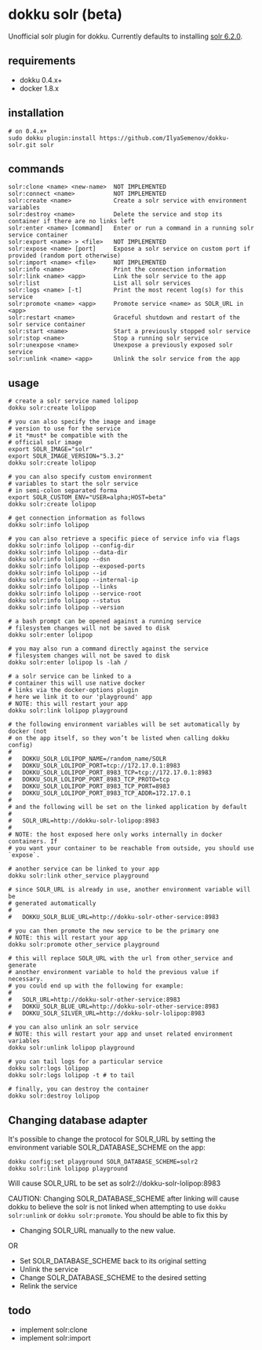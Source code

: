 # dokku solr (beta)

Unofficial solr plugin for dokku. Currently defaults to installing [solr 6.2.0](https://hub.docker.com/_/solr/).

## requirements

- dokku 0.4.x+
- docker 1.8.x

## installation

```shell
# on 0.4.x+
sudo dokku plugin:install https://github.com/IlyaSemenov/dokku-solr.git solr
```

## commands

```
solr:clone <name> <new-name>  NOT IMPLEMENTED
solr:connect <name>           NOT IMPLEMENTED
solr:create <name>            Create a solr service with environment variables
solr:destroy <name>           Delete the service and stop its container if there are no links left
solr:enter <name> [command]   Enter or run a command in a running solr service container
solr:export <name> > <file>   NOT IMPLEMENTED
solr:expose <name> [port]     Expose a solr service on custom port if provided (random port otherwise)
solr:import <name> <file>     NOT IMPLEMENTED
solr:info <name>              Print the connection information
solr:link <name> <app>        Link the solr service to the app
solr:list                     List all solr services
solr:logs <name> [-t]         Print the most recent log(s) for this service
solr:promote <name> <app>     Promote service <name> as SOLR_URL in <app>
solr:restart <name>           Graceful shutdown and restart of the solr service container
solr:start <name>             Start a previously stopped solr service
solr:stop <name>              Stop a running solr service
solr:unexpose <name>          Unexpose a previously exposed solr service
solr:unlink <name> <app>      Unlink the solr service from the app
```

## usage

```shell
# create a solr service named lolipop
dokku solr:create lolipop

# you can also specify the image and image
# version to use for the service
# it *must* be compatible with the
# official solr image
export SOLR_IMAGE="solr"
export SOLR_IMAGE_VERSION="5.3.2"
dokku solr:create lolipop

# you can also specify custom environment
# variables to start the solr service
# in semi-colon separated forma
export SOLR_CUSTOM_ENV="USER=alpha;HOST=beta"
dokku solr:create lolipop

# get connection information as follows
dokku solr:info lolipop

# you can also retrieve a specific piece of service info via flags
dokku solr:info lolipop --config-dir
dokku solr:info lolipop --data-dir
dokku solr:info lolipop --dsn
dokku solr:info lolipop --exposed-ports
dokku solr:info lolipop --id
dokku solr:info lolipop --internal-ip
dokku solr:info lolipop --links
dokku solr:info lolipop --service-root
dokku solr:info lolipop --status
dokku solr:info lolipop --version

# a bash prompt can be opened against a running service
# filesystem changes will not be saved to disk
dokku solr:enter lolipop

# you may also run a command directly against the service
# filesystem changes will not be saved to disk
dokku solr:enter lolipop ls -lah /

# a solr service can be linked to a
# container this will use native docker
# links via the docker-options plugin
# here we link it to our 'playground' app
# NOTE: this will restart your app
dokku solr:link lolipop playground

# the following environment variables will be set automatically by docker (not
# on the app itself, so they won’t be listed when calling dokku config)
#
#   DOKKU_SOLR_LOLIPOP_NAME=/random_name/SOLR
#   DOKKU_SOLR_LOLIPOP_PORT=tcp://172.17.0.1:8983
#   DOKKU_SOLR_LOLIPOP_PORT_8983_TCP=tcp://172.17.0.1:8983
#   DOKKU_SOLR_LOLIPOP_PORT_8983_TCP_PROTO=tcp
#   DOKKU_SOLR_LOLIPOP_PORT_8983_TCP_PORT=8983
#   DOKKU_SOLR_LOLIPOP_PORT_8983_TCP_ADDR=172.17.0.1
#
# and the following will be set on the linked application by default
#
#   SOLR_URL=http://dokku-solr-lolipop:8983
#
# NOTE: the host exposed here only works internally in docker containers. If
# you want your container to be reachable from outside, you should use `expose`.

# another service can be linked to your app
dokku solr:link other_service playground

# since SOLR_URL is already in use, another environment variable will be
# generated automatically
#
#   DOKKU_SOLR_BLUE_URL=http://dokku-solr-other-service:8983

# you can then promote the new service to be the primary one
# NOTE: this will restart your app
dokku solr:promote other_service playground

# this will replace SOLR_URL with the url from other_service and generate
# another environment variable to hold the previous value if necessary.
# you could end up with the following for example:
#
#   SOLR_URL=http://dokku-solr-other-service:8983
#   DOKKU_SOLR_BLUE_URL=http://dokku-solr-other-service:8983
#   DOKKU_SOLR_SILVER_URL=http://dokku-solr-lolipop:8983

# you can also unlink an solr service
# NOTE: this will restart your app and unset related environment variables
dokku solr:unlink lolipop playground

# you can tail logs for a particular service
dokku solr:logs lolipop
dokku solr:logs lolipop -t # to tail

# finally, you can destroy the container
dokku solr:destroy lolipop
```

## Changing database adapter

It's possible to change the protocol for SOLR_URL by setting
the environment variable SOLR_DATABASE_SCHEME on the app:

```
dokku config:set playground SOLR_DATABASE_SCHEME=solr2
dokku solr:link lolipop playground
```

Will cause SOLR_URL to be set as
solr2://dokku-solr-lolipop:8983

CAUTION: Changing SOLR_DATABASE_SCHEME after linking will cause dokku to
believe the solr is not linked when attempting to use `dokku solr:unlink`
or `dokku solr:promote`.
You should be able to fix this by

- Changing SOLR_URL manually to the new value.

OR

- Set SOLR_DATABASE_SCHEME back to its original setting
- Unlink the service
- Change SOLR_DATABASE_SCHEME to the desired setting
- Relink the service

## todo

- implement solr:clone
- implement solr:import
